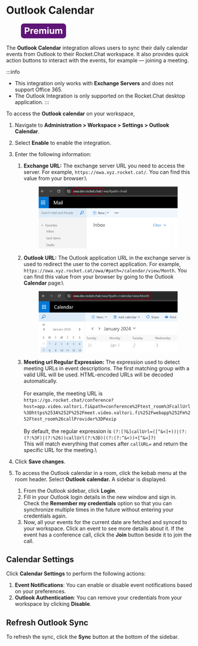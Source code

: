 # Outlook Calendar

<figure><img src="/img/Premium.svg" alt=""></img><figcaption></figcaption></figure>

The **Outlook Calendar** integration allows users to sync their daily calendar events from Outlook to their Rocket.Chat workspace. It also provides quick action buttons to interact with the events, for example — joining a meeting.

:::info
* This integration only works with **Exchange Servers** and does not support Office 365.
* The Outlook Integration is only supported on the Rocket.Chat desktop application.
:::

To access the **Outlook calendar** on your workspace,

1. Navigate to **Administration > Workspace > Settings > Outlook Calendar**.
2. Select **Enable** to enable the integration.
3. Enter the following information:
   1.  **Exchange URL:** The exchange server URL you need to access the server. For example, `https://owa.xyz.rocket.cat/`. You can find this value from your browser:\


       <figure><img src="/img/exchangeURL.png" alt=""></img><figcaption></figcaption></figure>
   2.  **Outlook URL:** The Outlook application URL in the exchange server is used to redirect the user to the correct application. For example, `https://owa.xyz.rocket.cat/owa/#path=/calendar/view/Month`. You can find this value from your browser by going to the Outlook **Calendar** page:\


       <figure><img src="/img/outlookURL.png" alt=""></img><figcaption></figcaption></figure>
   3. **Meeting url Regular Expression:** The expression used to detect meeting URLs in event descriptions. The first matching group with a valid URL will be used. HTML-encoded URLs will be decoded automatically.\
      \
      For example, the meeting URL is\
      `https://go.rocket.chat/conference?host=app.video.valtori.fi&path=conference%2Ftest_room%3FcallUrl%3Dhttps%253A%252F%252Fmeet.video.valtori.fi%252Fwebapp%252Fm%252Ftest_room%26callProvider%3DPexip`\
      \
      By default, the regular expression is `(?:[?&]callUrl=([^&<]+))|(?:(?:%3F)|(?:%26))callUrl(?:%3D)((?:(?:^&<))+[^&<]?)`\
      This will match everything that comes after `callURL=` and return the specific URL for the meeting.\

4. Click **Save changes**.
5. To access the Outlook calendar in a room, click the kebab menu at the room header. Select **Outlook calendar.** A sidebar is displayed.
   1. From the Outlook sidebar, click **Login**.
   2. Fill in your Outlook login details in the new window and sign in. Check the **Remember my credentials** option so that you can synchronize multiple times in the future without entering your credentials again.
   3. Now, all your events for the current date are fetched and synced to your workspace. Click an event to see more details about it. If the event has a conference call, click the **Join** button beside it to join the call.

## Calendar Settings

Click **Calendar Settings** to perform the following actions:

1. **Event Notifications**: You can enable or disable event notifications based on your preferences.
2. **Outlook Authentication**: You can remove your credentials from your workspace by clicking **Disable**.

## Refresh Outlook Sync

To refresh the sync, click the **Sync** button at the bottom of the sidebar.
